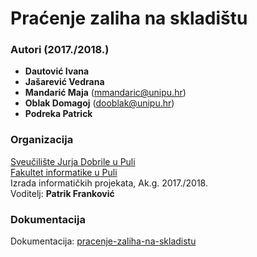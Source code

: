 # Praćenje zaliha na skladištu

### Autori (2017./2018.)
- **Dautović Ivana** 
- **Jašarević Vedrana** 
- **Mandarić Maja** (mmandaric@unipu.hr)
- **Oblak Domagoj**	(dooblak@unipu.hr)
- **Podreka Patrick**	

### Organizacija
[Sveučilište Jurja Dobrile u Puli](http://www.unipu.hr/)   
[Fakultet informatike u Puli](https://fipu.unipu.hr/)  
Izrada informatičkih projekata, Ak.g. 2017./2018.  
Voditelj: **Patrik Franković** 

### Dokumentacija
Dokumentacija: [pracenje-zaliha-na-skladistu](https://github.com/dooblak/pracenje-zaliha-na-skladistu/blob/main/pracenje-zaliha-na-skladistu.pdf)
